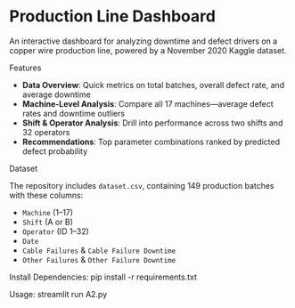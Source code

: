 # Production Line Dashboard

An interactive dashboard for analyzing downtime and defect drivers on a copper wire production line, powered by a November 2020 Kaggle dataset.

Features

- **Data Overview**: Quick metrics on total batches, overall defect rate, and average downtime  
- **Machine-Level Analysis**: Compare all 17 machines—average defect rates and downtime outliers  
- **Shift & Operator Analysis**: Drill into performance across two shifts and 32 operators  
- **Recommendations**: Top parameter combinations ranked by predicted defect probability

Dataset

The repository includes `dataset.csv`, containing 149 production batches with these columns:

- `Machine` (1–17)  
- `Shift` (A or B)  
- `Operator` (ID 1–32)  
- `Date`  
- `Cable Failures` & `Cable Failure Downtime`  
- `Other Failures` & `Other Failure Downtime`

Install Dependencies:
pip install -r requirements.txt

Usage:
streamlit run A2.py
